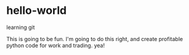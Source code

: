 # hello-world
learning git

This is going to be fun.  I'm going to do this right, and create profitable python code for work and trading.  yea!
